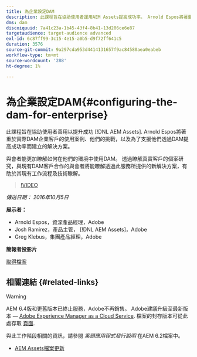 ```yaml
---
title: 為企業設定DAM
description: 此課程旨在協助使用者運用AEM Assets提高成功率。 Arnold Espos將著重於實際DAM企業客戶的使用案例、他們的挑戰，以及為了支援他們透過DAM提高成功率而建立的解決方案。   與會者能更加瞭解如何在他們的環境中使用DAM。 透過瞭解真實客戶的個案研究，與現有DAM客戶合作的與會者將能瞭解透過此服務所提供的新解決方案，有助於其現有工作流程及技術瞭解。
dms: dam
discoiquuid: 7a41c23a-1b45-43f4-8b41-13d206ce6e87
targetaudience: target-audience advanced
exl-id: 6c87ff99-3c15-4e15-a0b5-d9f72ff641c5
duration: 3576
source-git-commit: 9a297cda953d4414131657f9ac84580aea0eabeb
workflow-type: tm+mt
source-wordcount: '288'
ht-degree: 1%

---
```


# 為企業設定DAM{#configuring-the-dam-for-enterprise}

此課程旨在協助使用者善用以提升成功 [!DNL AEM Assets]. Arnold Espos將著重於實際DAM企業客戶的使用案例、他們的挑戰，以及為了支援他們透過DAM提高成功率而建立的解決方案。

與會者能更加瞭解如何在他們的環境中使用DAM。 透過瞭解真實客戶的個案研究，與現有DAM客戶合作的與會者將能瞭解透過此服務所提供的新解決方案，有助於其現有工作流程及技術瞭解。

>[!VIDEO](https://video.tv.adobe.com/v/19298/?quality=9)

*傳送日期： 2016年10月5日*

**展示者：**

* Arnold Espos，資深產品經理，Adobe
* Josh Ramirez，產品主管， [!DNL AEM Assets]，Adobe
* Greg Klebus，集團產品經理，Adobe

**簡報者投影片**

[取得檔案](assets/assets-webinar-oct5final.pdf)

## 相關連結 {#related-links}

>[!WARNING]
>
>AEM 6.4版和更舊版本已終止服務，Adobe不再銷售。  Adobe建議升級至最新版本 —  [Adobe Experience Manager as a Cloud Service](https://experienceleague.adobe.com/docs/experience-manager-cloud-service.html).  檔案的封存版本可從此處存取 [頁面](https://experienceleague.adobe.com/docs/experience-manager-release-information/aem-release-updates/previous-updates/aem-previous-versions.html).
>
>與此工作階段相關的資訊，請參閱 *案頭應用程式發行說明* 在AEM 6.2檔案中。

* [AEM Assets檔案更新](https://docs.adobe.com/content/docs/en/aem/recent-documentation-updates.html)
